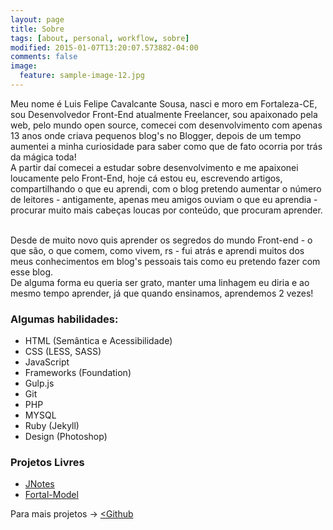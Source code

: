 ```yaml
---
layout: page
title: Sobre
tags: [about, personal, workflow, sobre]
modified: 2015-01-07T13:20:07.573882-04:00
comments: false
image:
  feature: sample-image-12.jpg
---
```


Meu nome é Luis Felipe Cavalcante Sousa, nasci e moro em Fortaleza-CE, sou Desenvolvedor Front-End atualmente Freelancer, sou apaixonado pela web, pelo mundo open source, comecei com desenvolvimento com apenas 13 anos onde criava pequenos blog's no Blogger, depois de um tempo aumentei a minha curiosidade para saber como que de fato ocorria por trás da mágica toda!
<br />
A partir daí comecei a estudar sobre desenvolvimento e me apaixonei loucamente pelo Front-End, hoje cá estou eu, escrevendo artigos, compartilhando o que eu aprendi, com o blog pretendo aumentar o número de leitores - antigamente, apenas meu amigos ouviam o que eu aprendia - procurar muito mais cabeças loucas por conteúdo, que procuram aprender. 

<br />
Desde de muito novo quis aprender os segredos do mundo Front-end - o que são, o que comem, como vivem, rs - fui atrás e aprendi muitos dos meus conhecimentos em blog's pessoais tais como eu pretendo fazer com esse blog.
<br />
De alguma forma eu queria ser grato, manter uma linhagem eu diria e ao mesmo tempo aprender, já que quando ensinamos, aprendemos 2 vezes! 
<br />

### Algumas habilidades: 

* HTML (Semântica e Acessibilidade)
* CSS (LESS, SASS)
* JavaScript
* Frameworks (Foundation)
* Gulp.js
* Git
* PHP
* MYSQL
* Ruby (Jekyll)
* Design (Photoshop)

### Projetos Livres 

* [JNotes](https://github.com/felipesousa/jnotes) 
* [Fortal-Model](https://github.com/felipesousa/fortal-model)

Para mais projetos -> <a href='https://github.com/felipesousa/' ><Github</a>

